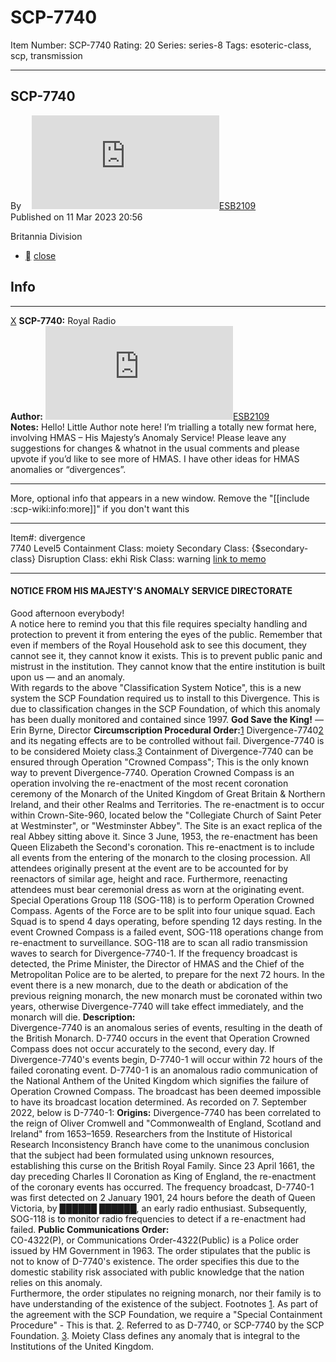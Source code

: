 # SCP-7740
Item Number: SCP-7740
Rating: 20
Series: series-8
Tags: esoteric-class, scp, transmission

---

SCP-7740  
---  
Byㅤ [![ESB2109](https://www.wikidot.com/avatar.php?userid=7869314&amp;size=small&amp;timestamp=1751245724)](http://www.wikidot.com/user:info/esb2109)[ESB2109](http://www.wikidot.com/user:info/esb2109)  
Published on 11 Mar 2023 20:56  
  

Britannia Division
  * [](javascript:;)
[close](javascript:;)
## Info
* * *
[X](javascript:;)
**SCP-7740:** Royal Radio  
**Author:** [![ESB2109](https://www.wikidot.com/avatar.php?userid=7869314&amp;size=small&amp;timestamp=1746201030)](http://www.wikidot.com/user:info/esb2109)[ESB2109](http://www.wikidot.com/user:info/esb2109)  
**Notes:** Hello! Little Author note here! I’m trialling a totally new format here, involving HMAS – His Majesty’s Anomaly Service! Please leave any suggestions for changes & whatnot in the usual comments and please upvote if you’d like to see more of HMAS. I have other ideas for HMAS anomalies or “divergences”.
* * *
More, optional info that appears in a new window. Remove the "[[include :scp-wiki:info:more]]" if you don't want this
* * *

Item#: divergence  
7740
Level5
Containment Class:
moiety
Secondary Class:
{$secondary-class}
Disruption Class:
ekhi
Risk Class:
warning
[link to memo](/classification-committee-memo)  

* * *
#### NOTICE FROM HIS MAJESTY'S ANOMALY SERVICE DIRECTORATE
Good afternoon everybody!  
A notice here to remind you that this file requires specialty handling and protection to prevent it from entering the eyes of the public. Remember that even if members of the Royal Household ask to see this document, they cannot see it, they cannot know it exists. This is to prevent public panic and mistrust in the institution.
They cannot know that the entire institution is built upon us — and an anomaly.  
With regards to the above "Classification System Notice", this is a new system the SCP Foundation required us to install to this Divergence. This is due to classification changes in the SCP Foundation, of which this anomaly has been dually monitored and contained since 1997.
**God Save the King!**
— Erin Byrne, Director
**Circumscription Procedural Order:**[1](javascript:;)
Divergence-7740[2](javascript:;) and its negating effects are to be controlled without fail. Divergence-7740 is to be considered Moiety class.[3](javascript:;)
Containment of Divergence-7740 can be ensured through Operation "Crowned Compass"; This is the only known way to prevent Divergence-7740. Operation Crowned Compass is an operation involving the re-enactment of the most recent coronation ceremony of the Monarch of the United Kingdom of Great Britain & Northern Ireland, and their other Realms and Territories. The re-enactment is to occur within Crown-Site-960, located below the "Collegiate Church of Saint Peter at Westminster", or "Westminster Abbey". The Site is an exact replica of the real Abbey sitting above it. Since 3 June, 1953, the re-enactment has been Queen Elizabeth the Second's coronation.
This re-enactment is to include all events from the entering of the monarch to the closing procession. All attendees originally present at the event are to be accounted for by reenactors of similar age, height and race. Furthermore, reenacting attendees must bear ceremonial dress as worn at the originating event.
Special Operations Group 118 (SOG-118) is to perform Operation Crowned Compass. Agents of the Force are to be split into four unique squad. Each Squad is to spend 4 days operating, before spending 12 days resting. In the event Crowned Compass is a failed event, SOG-118 operations change from re-enactment to surveillance. SOG-118 are to scan all radio transmission waves to search for Divergence-7740-1. If the frequency broadcast is detected, the Prime Minister, the Director of HMAS and the Chief of the Metropolitan Police are to be alerted, to prepare for the next 72 hours.
In the event there is a new monarch, due to the death or abdication of the previous reigning monarch, the new monarch must be coronated within two years, otherwise Divergence-7740 will take effect immediately, and the monarch will die.
**Description:**  
Divergence-7740 is an anomalous series of events, resulting in the death of the British Monarch. D-7740 occurs in the event that Operation Crowned Compass does not occur accurately to the second, every day.
If Divergence-7740's events begin, D-7740-1 will occur within 72 hours of the failed coronating event. D-7740-1 is an anomalous radio communication of the National Anthem of the United Kingdom which signifies the failure of Operation Crowned Compass. The broadcast has been deemed impossible to have its broadcast location determined. As recorded on 7. September 2022, below is D-7740-1:
**Origins:**
Divergence-7740 has been correlated to the reign of Oliver Cromwell and "Commonwealth of England, Scotland and Ireland" from 1653–1659. Researchers from the Institute of Historical Research Inconsistency Branch have come to the unanimous conclusion that the subject had been formulated using unknown resources, establishing this curse on the British Royal Family.
Since 23 April 1661, the day preceding Charles II Coronation as King of England, the re-enactment of the coronary events has occurred.
The frequency broadcast, D-7740-1 was first detected on 2 January 1901, 24 hours before the death of Queen Victoria, by ██████ ██████, an early radio enthusiast. Subsequently, SOG-118 is to monitor radio frequencies to detect if a re-enactment had failed.
**Public Communications Order:**  
CO-4322(P), or Communications Order-4322(Public) is a Police order issued by HM Government in 1963. The order stipulates that the public is not to know of D-7740's existence. The order specifies this due to the domestic stability risk associated with public knowledge that the nation relies on this anomaly.  
Furthermore, the order stipulates no reigning monarch, nor their family is to have understanding of the existence of the subject.
Footnotes
[1](javascript:;). As part of the agreement with the SCP Foundation, we require a "Special Containment Procedure" - This is that.
[2](javascript:;). Referred to as D-7740, or SCP-7740 by the SCP Foundation.
[3](javascript:;). Moiety Class defines any anomaly that is integral to the Institutions of the United Kingdom.